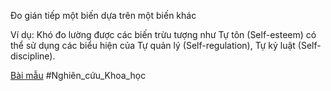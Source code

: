 Đo gián tiếp một biến dựa trên một biến khác

Ví dụ: Khó đo lường được các biến trừu tượng như Tự tôn (Self-esteem) có thể sử dụng các biểu hiện của Tự quản lý (Self-regulation), Tự kỷ luật (Self-discipline).

[Bài mẫu](https://www.researchgate.net/publication/344728716_Entrapment_and_Psychological_Pain_as_Proximal_Variables_of_Suicidal_Ideation_Study_of_Moderation)
#Nghiên_cứu_Khoa_học 